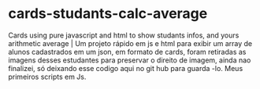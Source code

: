 # cards-studants-calc-average
Cards using pure javascript and html to show studants infos, and yours arithmetic average | 
  Um projeto rápido em js e html para exibir um array de alunos cadastrados em um json, em formato de cards, foram retiradas as imagens desses estudantes para 
preservar o direito de imagem, ainda nao finalizei, só deixando esse codigo aqui no git hub para guarda -lo. Meus primeiros scripts em Js.
